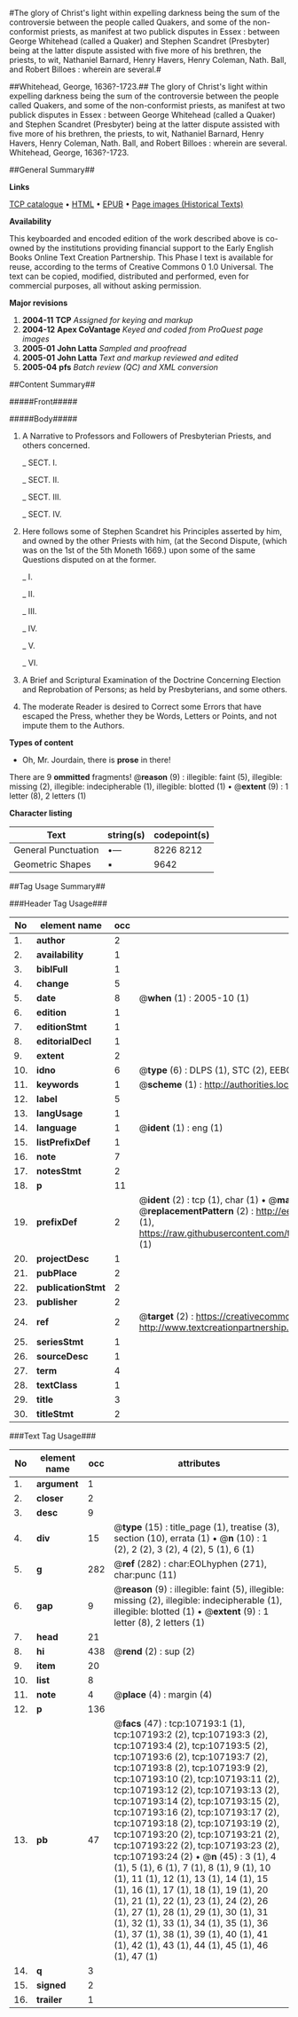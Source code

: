 #The glory of Christ's light within expelling darkness being the sum of the controversie between the people called Quakers, and some of the non-conformist priests, as manifest at two publick disputes in Essex : between George Whitehead (called a Quaker) and Stephen Scandret (Presbyter) being at the latter dispute assisted with five more of his brethren, the priests, to wit, Nathaniel Barnard, Henry Havers, Henry Coleman, Nath. Ball, and Robert Billoes : wherein are several.#

##Whitehead, George, 1636?-1723.##
The glory of Christ's light within expelling darkness being the sum of the controversie between the people called Quakers, and some of the non-conformist priests, as manifest at two publick disputes in Essex : between George Whitehead (called a Quaker) and Stephen Scandret (Presbyter) being at the latter dispute assisted with five more of his brethren, the priests, to wit, Nathaniel Barnard, Henry Havers, Henry Coleman, Nath. Ball, and Robert Billoes : wherein are several.
Whitehead, George, 1636?-1723.

##General Summary##

**Links**

[TCP catalogue](http://www.ota.ox.ac.uk/tcp/)  • 
[HTML](http://tei.it.ox.ac.uk/tcp/Texts-HTML/free/A65/A65867.html)  • 
[EPUB](http://tei.it.ox.ac.uk/tcp/Texts-EPUB/free/A65/A65867.epub) • 
[Page images (Historical Texts)](https://data.historicaltexts.jisc.ac.uk/view?pubId=eebo-18216695e&pageId=eebo-18216695e-107193-1)

**Availability**

This keyboarded and encoded edition of the
	       work described above is co-owned by the institutions
	       providing financial support to the Early English Books
	       Online Text Creation Partnership. This Phase I text is
	       available for reuse, according to the terms of Creative
	       Commons 0 1.0 Universal. The text can be copied,
	       modified, distributed and performed, even for
	       commercial purposes, all without asking permission.

**Major revisions**

1. __2004-11__ __TCP__ *Assigned for keying and markup*
1. __2004-12__ __Apex CoVantage__ *Keyed and coded from ProQuest page images*
1. __2005-01__ __John Latta__ *Sampled and proofread*
1. __2005-01__ __John Latta__ *Text and markup reviewed and edited*
1. __2005-04__ __pfs__ *Batch review (QC) and XML conversion*

##Content Summary##

#####Front#####

#####Body#####

1. A Narrative to Professors and Followers of Presbyterian Priests, and others concerned.

    _ SECT. I.

    _ SECT. II.

    _ SECT. III.

    _ SECT. IV.

1. Here follows some of Stephen Scandret his Principles asserted by him, and owned by the other Priests with him, (at the Second Dispute, (which was on the 1st of the 5th Moneth 1669.) upon some of the same Questions disputed on at the former.

    _ I.

    _ II.

    _ III.

    _ IV.

    _ V.

    _ VI.

1. A Brief and Scriptural Examination of the Doctrine Concerning Election and Reprobation of Persons; as held by Presbyterians, and some others.

1. The moderate Reader is desired to Correct some Errors that have escaped the Press, whether they be Words, Letters or Points, and not impute them to the Authors.

**Types of content**

  * Oh, Mr. Jourdain, there is **prose** in there!

There are 9 **ommitted** fragments! 
 @__reason__ (9) : illegible: faint (5), illegible: missing (2), illegible: indecipherable (1), illegible: blotted (1)  •  @__extent__ (9) : 1 letter (8), 2 letters (1)

**Character listing**


|Text|string(s)|codepoint(s)|
|---|---|---|
|General Punctuation|•—|8226 8212|
|Geometric Shapes|▪|9642|

##Tag Usage Summary##

###Header Tag Usage###

|No|element name|occ|attributes|
|---|---|---|---|
|1.|__author__|2||
|2.|__availability__|1||
|3.|__biblFull__|1||
|4.|__change__|5||
|5.|__date__|8| @__when__ (1) : 2005-10 (1)|
|6.|__edition__|1||
|7.|__editionStmt__|1||
|8.|__editorialDecl__|1||
|9.|__extent__|2||
|10.|__idno__|6| @__type__ (6) : DLPS (1), STC (2), EEBO-CITATION (1), OCLC (1), VID (1)|
|11.|__keywords__|1| @__scheme__ (1) : http://authorities.loc.gov/ (1)|
|12.|__label__|5||
|13.|__langUsage__|1||
|14.|__language__|1| @__ident__ (1) : eng (1)|
|15.|__listPrefixDef__|1||
|16.|__note__|7||
|17.|__notesStmt__|2||
|18.|__p__|11||
|19.|__prefixDef__|2| @__ident__ (2) : tcp (1), char (1)  •  @__matchPattern__ (2) : ([0-9\-]+):([0-9IVX]+) (1), (.+) (1)  •  @__replacementPattern__ (2) : http://eebo.chadwyck.com/downloadtiff?vid=$1&page=$2 (1), https://raw.githubusercontent.com/textcreationpartnership/Texts/master/tcpchars.xml#$1 (1)|
|20.|__projectDesc__|1||
|21.|__pubPlace__|2||
|22.|__publicationStmt__|2||
|23.|__publisher__|2||
|24.|__ref__|2| @__target__ (2) : https://creativecommons.org/publicdomain/zero/1.0/ (1), http://www.textcreationpartnership.org/docs/. (1)|
|25.|__seriesStmt__|1||
|26.|__sourceDesc__|1||
|27.|__term__|4||
|28.|__textClass__|1||
|29.|__title__|3||
|30.|__titleStmt__|2||


###Text Tag Usage###

|No|element name|occ|attributes|
|---|---|---|---|
|1.|__argument__|1||
|2.|__closer__|2||
|3.|__desc__|9||
|4.|__div__|15| @__type__ (15) : title_page (1), treatise (3), section (10), errata (1)  •  @__n__ (10) : 1 (2), 2 (2), 3 (2), 4 (2), 5 (1), 6 (1)|
|5.|__g__|282| @__ref__ (282) : char:EOLhyphen (271), char:punc (11)|
|6.|__gap__|9| @__reason__ (9) : illegible: faint (5), illegible: missing (2), illegible: indecipherable (1), illegible: blotted (1)  •  @__extent__ (9) : 1 letter (8), 2 letters (1)|
|7.|__head__|21||
|8.|__hi__|438| @__rend__ (2) : sup (2)|
|9.|__item__|20||
|10.|__list__|8||
|11.|__note__|4| @__place__ (4) : margin (4)|
|12.|__p__|136||
|13.|__pb__|47| @__facs__ (47) : tcp:107193:1 (1), tcp:107193:2 (2), tcp:107193:3 (2), tcp:107193:4 (2), tcp:107193:5 (2), tcp:107193:6 (2), tcp:107193:7 (2), tcp:107193:8 (2), tcp:107193:9 (2), tcp:107193:10 (2), tcp:107193:11 (2), tcp:107193:12 (2), tcp:107193:13 (2), tcp:107193:14 (2), tcp:107193:15 (2), tcp:107193:16 (2), tcp:107193:17 (2), tcp:107193:18 (2), tcp:107193:19 (2), tcp:107193:20 (2), tcp:107193:21 (2), tcp:107193:22 (2), tcp:107193:23 (2), tcp:107193:24 (2)  •  @__n__ (45) : 3 (1), 4 (1), 5 (1), 6 (1), 7 (1), 8 (1), 9 (1), 10 (1), 11 (1), 12 (1), 13 (1), 14 (1), 15 (1), 16 (1), 17 (1), 18 (1), 19 (1), 20 (1), 21 (1), 22 (1), 23 (1), 24 (2), 26 (1), 27 (1), 28 (1), 29 (1), 30 (1), 31 (1), 32 (1), 33 (1), 34 (1), 35 (1), 36 (1), 37 (1), 38 (1), 39 (1), 40 (1), 41 (1), 42 (1), 43 (1), 44 (1), 45 (1), 46 (1), 47 (1)|
|14.|__q__|3||
|15.|__signed__|2||
|16.|__trailer__|1||
